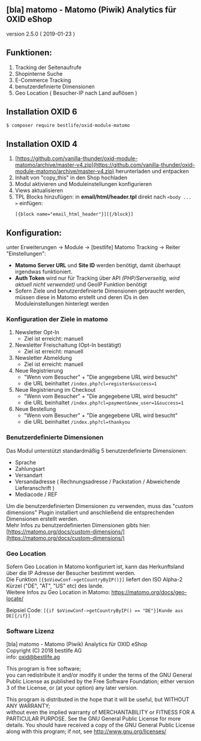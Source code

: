 ## [bla] matomo - Matomo (Piwik) Analytics für OXID eShop
version 2.5.0 ( 2019-01-23 )

## Funktionen:
1. Tracking der Seitenaufrufe
2. Shopinterne Suche
3. E-Commerce Tracking
4. benutzerdefinierte Dimensionen
5. Geo Location ( Besucher-IP nach Land auflösen ) 

## Installation OXID 6
````
$ composer require bestlife/oxid-module-matomo
````

##  Installation OXID 4
1. [https://github.com/vanilla-thunder/oxid-module-matomo/archive/master-v4.zip](https://github.com/vanilla-thunder/oxid-module-matomo/archive/master-v4.zip) herunterladen und entpacken
2. Inhalt von "copy_this" in den Shop hochladen
3. Modul aktivieren und Moduleinstellungen konfigurieren
4. Views aktualisieren
5. TPL Blocks hinzufügen: in **email/html/header.tpl** direkt nach ``<body ... >``  einfügen:  
    ````
    [{block name="email_html_header"}][{/block}]
    ````

## Konfiguration:
unter Erweiterungen -> Module -> [bestlife] Matomo Tracking -> Reiter "Einstellungen":
- **Matomo Server URL** und **Site ID** werden benötigt, damit überhaupt irgendwas funktioniert.
- **Auth Token** wird nur für Tracking über API *(PHP/Serverseitig, wird aktuell nicht verwendet)* und GeoIP Funktion benötigt
- Sofern Ziele und benutzerdefinierte Dimensionen gebraucht werden, müssen diese in Matomo erstellt und deren IDs in den Moduleinstellungen hinterlegt werden

### Konfiguration der Ziele in matomo
1. Newsletter Opt-In
    - Ziel ist erreicht: manuell
2. Newsletter Freischaltung (Opt-In bestätigt)
    - Ziel ist erreicht: manuell  
3. Newsletter Abmeldung
    - Ziel ist erreicht: manuell
4. Neue Registrierung
    - "Wenn vom Besucher" + "Die angegebene URL wird besucht" 
    - die URL beinhaltet ``/index.php?cl=register&success=1``
5. Neue Registrierung im Checkout
    - "Wenn vom Besucher" + "Die angegebene URL wird besucht" 
    - die URL beinhaltet ``/index.php?cl=payment&new_user=1&success=1``
6. Neue Bestellung
    - "Wenn vom Besucher" + "Die angegebene URL wird besucht" 
    - die URL beinhaltet ``/index.php?cl=thankyou``
  
### Benutzerdefinierte Dimensionen  
Das Modul unterstützt standardmäßig 5 benutzerdefinierte Dimensionen:
- Sprache
- Zahlungsart
- Versandart
- Versandadresse ( Rechnungsadresse / Packstation / Abweichende Lieferanschrift )
- Mediacode / REF

Um die benutzerdefinierten Dimensionen zu verwenden, muss das "custom dimensions" Plugin installiert und anschließend die entsprechenden Dimensionen erstellt werden.   
Mehr Infos zu benutzerdefinierten Dimensionen gibts hier: [https://matomo.org/docs/custom-dimensions/](https://matomo.org/docs/custom-dimensions/)

### Geo Location
Sofern Geo Location in Matomo konfiguriert ist, kann das Herkunftsland über die IP Adresse der Besucher bestimmt werden.  
Die Funktion ``[{$oViewConf->getCountryByIP()}]``  liefert den ISO Alpha-2 Kürzel ("DE", "AT", "US" etc) des lande.   
Weitere Infos zu Geo Location in Matomo: https://matomo.org/docs/geo-locate/

Beipsiel Code: ``[{if $oViewConf->getCountryByIP() == "DE"}]Kunde aus DE[{/if}]`` 


### Software Lizenz
   [bla] matomo - Matomo (Piwik) Analytics für OXID eShop  
   Copyright (C) 2018 bestlife AG  
   info:  oxid@bestlife.ag  
  
   This program is free software;  
   you can redistribute it and/or modify it under the terms of the GNU General Public License as published by the Free Software Foundation;
   either version 3 of the License, or (at your option) any later version.
  
   This program is distributed in the hope that it will be useful, but WITHOUT ANY WARRANTY;  
   without even the implied warranty of MERCHANTABILITY or FITNESS FOR A PARTICULAR PURPOSE. See the GNU General Public License for more details.
   You should have received a copy of the GNU General Public License along with this program; if not, see <http://www.gnu.org/licenses/>
